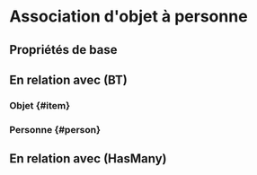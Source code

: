 # Association d'objet à personne



## Propriétés de base



## En relation avec (BT)

### Objet {#item}
        

### Personne {#person}
        


## En relation avec (HasMany)



<!--- THIS FILE IS GENERATED PLEASE DO NOT EDIT IT DIRECTLY --->
